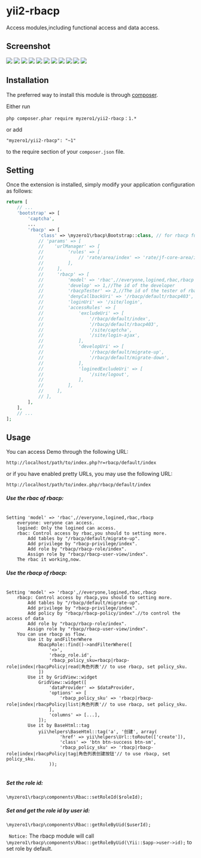 yii2-rbacp
========================

Access modules,including functional access and data access.

Screenshot
------------

![](https://github.com/myzero1/show-time/blob/master/yii2-rbacp/screenshot/1.png)
![](https://github.com/myzero1/show-time/blob/master/yii2-rbacp/screenshot/2.png)
![](https://github.com/myzero1/show-time/blob/master/yii2-rbacp/screenshot/3.png)
![](https://github.com/myzero1/show-time/blob/master/yii2-rbacp/screenshot/4.png)
![](https://github.com/myzero1/show-time/blob/master/yii2-rbacp/screenshot/5.png)
![](https://github.com/myzero1/show-time/blob/master/yii2-rbacp/screenshot/6.png)
![](https://github.com/myzero1/show-time/blob/master/yii2-rbacp/screenshot/7.png)
![](https://github.com/myzero1/show-time/blob/master/yii2-rbacp/screenshot/8.png)
![](https://github.com/myzero1/show-time/blob/master/yii2-rbacp/screenshot/9.png)
![](https://github.com/myzero1/show-time/blob/master/yii2-rbacp/screenshot/10.png)
![](https://github.com/myzero1/show-time/blob/master/yii2-rbacp/screenshot/11.png)

Installation
------------

The preferred way to install this module is through [composer](http://getcomposer.org/download/).

Either run

```
php composer.phar require myzero1/yii2-rbacp：1.*
```

or add

```
"myzero1/yii2-rbacp": "~1"
```

to the require section of your `composer.json` file.



Setting
-----

Once the extension is installed, simply modify your application configuration as follows:

```php
return [
    // ...
    'bootstrap' => [
        'captcha',
        ...
        'rbacp' => [
            'class' => \myzero1\rbacp\Bootstrap::class, // for rbacp function
            // 'params' => [
            //    'urlManager' => [
            //         'rules' => [
            //             // 'rate/area/index' => 'rate/jf-core-area/index',
            //         ],
            //     ],
            //     'rbacp' => [
            //         'model' => 'rbac',//everyone,logined,rbac,rbacp
            //         'develop' => 1,//The id of the developer
            //         'rbacpTester' => 2,//The id of the tester of rbacp
            //         'denyCallbackUri' => '/rbacp/default/rbacp403',
            //         'loginUri' => '/site/login',
            //         'accessRules' => [
            //             'excludeUri' => [
            //                 '/rbacp/default/index',
            //                 '/rbacp/default/rbacp403',
            //                 '/site/captcha',
            //                 '/site/login-ajax',
            //             ],
            //             'developUri' => [
            //                 '/rbacp/default/migrate-up',
            //                 '/rbacp/default/migrate-down',
            //             ],
            //             'loginedExcludeUri' => [
            //                 '/site/logout',
            //             ],
            //         ],
            //     ],
            // ],
        ],
    ],
    // ...
];
```


Usage
-----



You can access Demo through the following URL:

```
http://localhost/path/to/index.php?r=rbacp/default/index
```

or if you have enabled pretty URLs, you may use the following URL:

```
http://localhost/path/to/index.php/rbacp/default/index
```

##### Use the rbac of rbacp: #####

```

Setting 'model' => 'rbac',//everyone,logined,rbac,rbacp
    everyone: veryone can access.
    logined: Only the logined can access.
    rbac: Control access by rbac,you should to setting more.
        Add tables by "/rbacp/default/migrate-up".
        Add privilege by "rbacp-privilege/index".
        Add role by "rbacp/rbacp-role/index".
        Assign role by "rbacp/rbacp-user-view/index".
    The rbac it working,now.

```

##### Use the rbacp of rbacp: ##### 

```

Setting 'model' => 'rbacp',//everyone,logined,rbac,rbacp
    rbacp: Control access by rbacp,you should to setting more.
        Add tables by "/rbacp/default/migrate-up".
        Add privilege by "rbacp-privilege/index".
        Add policy by "rbacp/rbacp-policy/index".//to control the access of data
        Add role by "rbacp/rbacp-role/index".
        Assign role by "rbacp/rbacp-user-view/index".
    You can use rbacp as flow.
        Use it by andFilterWhere
            RbacpRole::find()->andFilterWhere([
                '<>', 
                'rbacp_role.id', 
                'rbacp_policy_sku=rbacp|rbacp-role|index|rbacpPolicy|read|角色列表'// to use rbacp, set policy_sku.
            ])
        Use it by GridView::widget
            GridView::widget([
                'dataProvider' => $dataProvider,
                'options' => [
                    'rbacp_policy_sku' => 'rbacp|rbacp-role|index|rbacpPolicy|list|角色列表'// to use rbacp, set policy_sku.
                ],
                'columns' => [...],
            ]);
        Use it by BaseHtml::tag
            yii\helpers\BaseHtml::tag('a', '创建', array(
                    'href' => yii\helpers\Url::toRoute(['create']),
                    'class' => 'btn btn-success btn-sm',
                    'rbacp_policy_sku' => 'rbacp|rbacp-role|index|rbacpPolicy|tag|角色列表创建按钮'// to use rbacp, set policy_sku.
                ));
            

```

##### Set the role id: ##### 

```
\myzero1\rbacp\components\Rbac::setRoleId($roleId);

```

##### Set and get the role id by user id: ##### 

```
\myzero1\rbacp\components\Rbac::getRoleByUid($userId);

```

` Notice:` The rbacp module will call ` \myzero1\rbacp\components\Rbac::getRoleByUid(\Yii::$app->user->id); ` to set role by default.